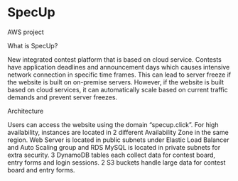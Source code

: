 # SpecUp
AWS project



What is SpecUp?

New integrated contest platform that is based on cloud service.
Contests have application deadlines and announcement days which causes intensive network connection in specific time frames. This can lead to server freeze if the website is built on on-premise servers. However, if the website is built based on cloud services, it can automatically scale based on current traffic demands and prevent server freezes. 


Architecture

Users can access the website using the domain “specup.click”. For high availability, instances are located in 2 different Availability Zone in the same region. Web Server is located in public subnets under Elastic Load Balancer and Auto Scaling group and RDS MySQL is located in private subnets for extra security. 3 DynamoDB tables each collect data for contest board, entry forms and login sessions. 2 S3 buckets handle large data for contest board and entry forms.

